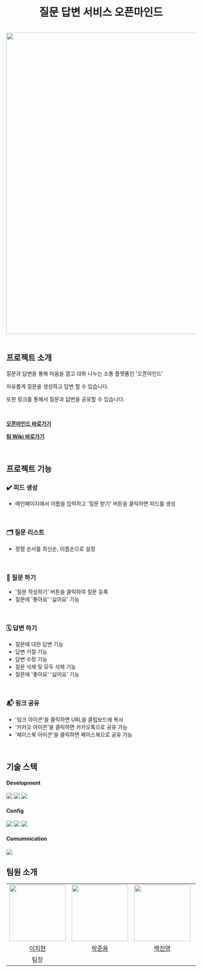 <div align="center">
    <h1>질문 답변 서비스 오픈마인드</h1>
    <br/>
    <img src="https://github.com/OPENMIND-TFT/OPENMIND/assets/72595163/7e3bfdd9-4632-4631-9c73-5535877889c2" width="800px" />
</div>

<br/>

## 프로젝트 소개

질문과 답변을 통해 마음을 열고 대화 나누는 소통 플랫폼인 '오픈마인드'

자유롭게 질문을 생성하고 답변 할 수 있습니다.

또한 링크를 통해서 질문과 답변을 공유할 수 있습니다.

<br/>

**[오픈마인드 바로가기](https://www.naver.com/)**

**[팀 Wiki 바로가기](https://github.com/OPENMIND-TFT/OPENMIND/wiki)**

<br/>

## 프로젝트 기능

### ✔️ 피드 생성

- 메인페이지에서 이름을 입력하고 '질문 받기' 버튼을 클릭하면 피드를 생성

<br/>

### 🗂️ 질문 리스트

- 정렬 순서를 최신순, 이름순으로 설정

<br/>

### 📖 질문 하기

- '질문 작성하기' 버튼을 클릭하여 질문 등록
- 질문에 '좋아요' '싫어요' 기능

<br/>

### 🗓️ 답변 하기

- 질문에 대한 답변 기능
- 답변 거절 기능
- 답변 수정 기능
- 질문 삭제 및 모두 삭제 기능
- 질문에 '좋아요' '싫어요' 기능

<br/>

### 📬 링크 공유

- '링크 아이콘'을 클릭하면 URL을 클립보드에 복사
- '카카오 아이콘'을 클릭하면 카카오톡으로 공유 가능
- '페이스북 아이콘'을 클릭하면 페이스북으로 공유 가능

<br/>

## 기술 스택

#### Development

<img src="https://img.shields.io/badge/javascript-F7DF1E?style=for-the-badge&logo=javascript&logoColor=white" /> 
<img src="https://img.shields.io/badge/react-3178C6?style=for-the-badge&logo=react&logoColor=white" />
<img src="https://img.shields.io/badge/styledcomponent-06B6D4?style=for-the-badge&logo=styledcomponent&logoColor=white" />

#### Config

<img src="https://img.shields.io/badge/eslint-4B32C3?style=for-the-badge&logo=eslint&logoColor=white" />
<img src="https://img.shields.io/badge/prettier-F7B93E?style=for-the-badge&logo=prettier&logoColor=white"  />
<img src="https://img.shields.io/badge/husky-E94E2D?style=for-the-badge&logo=styledcomponent&logoColor=white"/>

#### Comumnication

<img src="https://img.shields.io/badge/discord-5865f2?style=for-the-badge&logo=discord&logoColor=white">

<br/>

## 팀원 소개

<div align="left">

<table>
    <tr>
        <td align="center"><img src="https://github.com/DanteSnow.png" width="150"></td>
        <td align="center"><img src="https://github.com/mocking-tiger.png" width="150"></td>
        <td align="center"><img src="https://github.com/jinyoung1018.png" width="150"></td>
        <td align="center"><img src="https://github.com/nyaknya.png" width="150"></td>
        <td align="center"><img src="https://github.com/haeyong9701.png" width="150"></td>
    </tr>
    <tr>
        <td align="center"><a href="https://github.com/DanteSnow">이치현</a></td>
        <td align="center"><a href="https://github.com/mocking-tiger">박준용</a></td>
        <td align="center"><a href="https://github.com/jinyoung1018">백진영</a></td>
        <td align="center"><a href="https://github.com/nyaknya">심은주</a></td>
        <td align="center"><a href="https://github.com/haeyong9701">윤해용</a></td>
    </tr>
    <tr>
        <td align="center">팀장</td>
    </tr>
</table>
</div>

<br>
<div>
